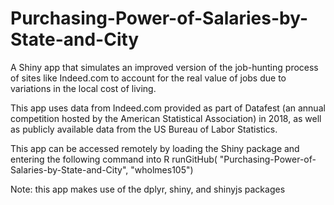 # Purchasing-Power-of-Salaries-by-State-and-City
A Shiny app that simulates an improved version of the job-hunting process of sites like Indeed.com to account for the real value of jobs due to variations in the local cost of living.

This app uses data from Indeed.com provided as part of Datafest (an annual competition hosted by the American Statistical Association) in 2018, as well as publicly available data from the US Bureau of Labor Statistics.

This app can be accessed remotely by loading the Shiny package and entering the following command into R
runGitHub( "Purchasing-Power-of-Salaries-by-State-and-City", "wholmes105")

Note: this app makes use of the dplyr, shiny, and shinyjs packages
